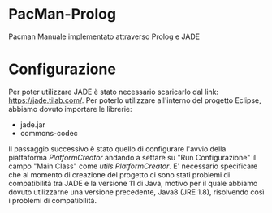 # PacMan-Prolog
Pacman Manuale implementato attraverso Prolog e JADE

# Configurazione
Per poter utilizzare JADE è stato necessario scaricarlo dal link: https://jade.tilab.com/. Per poterlo utilizzare all'interno del progetto Eclipse, abbiamo dovuto importare le librerie:

- jade.jar
- commons-codec

Il passaggio successivo è stato quello di configurare l'avvio della piattaforma *PlatformCreator* andando a settare su "Run Configurazione" il campo "Main Class" come *utils.PlatformCreator*.
E' necessario specificare che al momento di creazione del progetto ci sono stati problemi di compatibilità tra JADE e la versione 11 di Java, motivo per il quale abbiamo dovuto utilizzarne una versione precedente, Java8 (JRE 1.8), risolvendo così i problemi di compatibilità.
